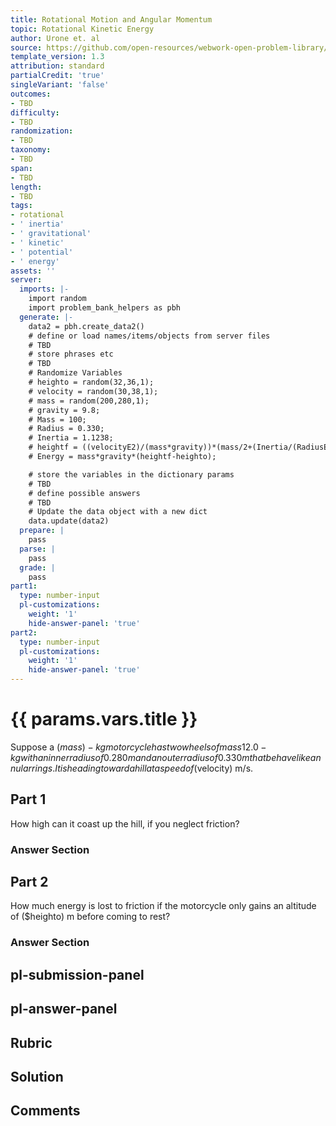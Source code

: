 ```yaml
---
title: Rotational Motion and Angular Momentum
topic: Rotational Kinetic Energy
author: Urone et. al
source: https://github.com/open-resources/webwork-open-problem-library/tree/master/Contrib/BrockPhysics/College_Physics_Urone/10.Rotational_Motion_and_Angular_Momentum/10-04.Rotational_Kinetic_Energy/NU_U17_10_04_013.pg
template_version: 1.3
attribution: standard
partialCredit: 'true'
singleVariant: 'false'
outcomes:
- TBD
difficulty:
- TBD
randomization:
- TBD
taxonomy:
- TBD
span:
- TBD
length:
- TBD
tags:
- rotational
- ' inertia'
- ' gravitational'
- ' kinetic'
- ' potential'
- ' energy'
assets: ''
server:
  imports: |-
    import random
    import problem_bank_helpers as pbh
  generate: |-
    data2 = pbh.create_data2()
    # define or load names/items/objects from server files
    # TBD
    # store phrases etc
    # TBD
    # Randomize Variables
    # heighto = random(32,36,1);
    # velocity = random(30,38,1);
    # mass = random(200,280,1);
    # gravity = 9.8;
    # Mass = 100;
    # Radius = 0.330;
    # Inertia = 1.1238;
    # heightf = ((velocityE2)/(mass*gravity))*(mass/2+(Inertia/(RadiusE2)));
    # Energy = mass*gravity*(heightf-heighto);

    # store the variables in the dictionary params
    # TBD
    # define possible answers
    # TBD
    # Update the data object with a new dict
    data.update(data2)
  prepare: |
    pass
  parse: |
    pass
  grade: |
    pass
part1:
  type: number-input
  pl-customizations:
    weight: '1'
    hide-answer-panel: 'true'
part2:
  type: number-input
  pl-customizations:
    weight: '1'
    hide-answer-panel: 'true'
---
```


# {{ params.vars.title }} 


Suppose a ($mass)-kg motorcycle has two wheels of mass 12.0-kg with aninner radius of 0.280 m and an outer radius of 0.330 m that behave like annular rings. It is heading toward a hill at a speed of ($velocity) m/s.

## Part 1 
How high can it coast up the hill, if you neglect friction? 


 ### Answer Section

## Part 2 
How much energy is lost to friction if the motorcycle only gains an altitude of ($heighto) m before coming to rest? 


 ### Answer Section


## pl-submission-panel 


## pl-answer-panel 


## Rubric 


## Solution 


## Comments 


